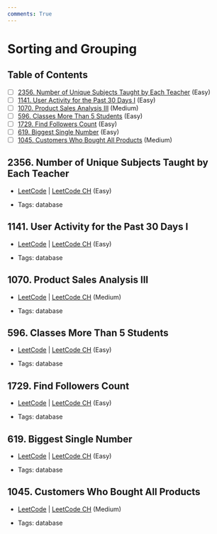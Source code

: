 ```yaml
---
comments: True
---
```


# Sorting and Grouping

## Table of Contents

- [ ] [2356. Number of Unique Subjects Taught by Each Teacher](https://leetcode.cn/problems/number-of-unique-subjects-taught-by-each-teacher/) (Easy)
- [ ] [1141. User Activity for the Past 30 Days I](https://leetcode.cn/problems/user-activity-for-the-past-30-days-i/) (Easy)
- [ ] [1070. Product Sales Analysis III](https://leetcode.cn/problems/product-sales-analysis-iii/) (Medium)
- [ ] [596. Classes More Than 5 Students](https://leetcode.cn/problems/classes-more-than-5-students/) (Easy)
- [ ] [1729. Find Followers Count](https://leetcode.cn/problems/find-followers-count/) (Easy)
- [ ] [619. Biggest Single Number](https://leetcode.cn/problems/biggest-single-number/) (Easy)
- [ ] [1045. Customers Who Bought All Products](https://leetcode.cn/problems/customers-who-bought-all-products/) (Medium)

## 2356. Number of Unique Subjects Taught by Each Teacher

-   [LeetCode](https://leetcode.com/problems/number-of-unique-subjects-taught-by-each-teacher/) | [LeetCode CH](https://leetcode.cn/problems/number-of-unique-subjects-taught-by-each-teacher/) (Easy)

-   Tags: database


## 1141. User Activity for the Past 30 Days I

-   [LeetCode](https://leetcode.com/problems/user-activity-for-the-past-30-days-i/) | [LeetCode CH](https://leetcode.cn/problems/user-activity-for-the-past-30-days-i/) (Easy)

-   Tags: database


## 1070. Product Sales Analysis III

-   [LeetCode](https://leetcode.com/problems/product-sales-analysis-iii/) | [LeetCode CH](https://leetcode.cn/problems/product-sales-analysis-iii/) (Medium)

-   Tags: database


## 596. Classes More Than 5 Students

-   [LeetCode](https://leetcode.com/problems/classes-more-than-5-students/) | [LeetCode CH](https://leetcode.cn/problems/classes-more-than-5-students/) (Easy)

-   Tags: database


## 1729. Find Followers Count

-   [LeetCode](https://leetcode.com/problems/find-followers-count/) | [LeetCode CH](https://leetcode.cn/problems/find-followers-count/) (Easy)

-   Tags: database


## 619. Biggest Single Number

-   [LeetCode](https://leetcode.com/problems/biggest-single-number/) | [LeetCode CH](https://leetcode.cn/problems/biggest-single-number/) (Easy)

-   Tags: database


## 1045. Customers Who Bought All Products

-   [LeetCode](https://leetcode.com/problems/customers-who-bought-all-products/) | [LeetCode CH](https://leetcode.cn/problems/customers-who-bought-all-products/) (Medium)

-   Tags: database
